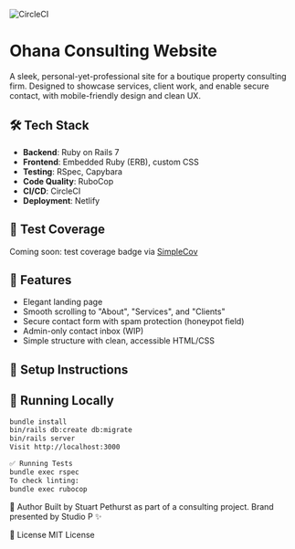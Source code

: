 ![CircleCI](https://circleci.com/gh/stuartpet/ohana_site.svg?style=shield)

# Ohana Consulting Website

A sleek, personal-yet-professional site for a boutique property consulting firm. Designed to showcase services, client work, and enable secure contact, with mobile-friendly design and clean UX.

## 🛠 Tech Stack

- **Backend**: Ruby on Rails 7
- **Frontend**: Embedded Ruby (ERB), custom CSS
- **Testing**: RSpec, Capybara
- **Code Quality**: RuboCop
- **CI/CD**: CircleCI
- **Deployment**: Netlify

## 🧪 Test Coverage

Coming soon: test coverage badge via [SimpleCov](https://github.com/simplecov-ruby/simplecov)

## 🚀 Features

- Elegant landing page
- Smooth scrolling to "About", "Services", and "Clients"
- Secure contact form with spam protection (honeypot field)
- Admin-only contact inbox (WIP)
- Simple structure with clean, accessible HTML/CSS

## 📂 Setup Instructions

## 🧪 Running Locally
```bash
bundle install
bin/rails db:create db:migrate
bin/rails server
Visit http://localhost:3000

✅ Running Tests
bundle exec rspec
To check linting:
bundle exec rubocop
```

👤 Author
Built by Stuart Pethurst as part of a consulting project.
Brand presented by Studio P ✨

📄 License
MIT License